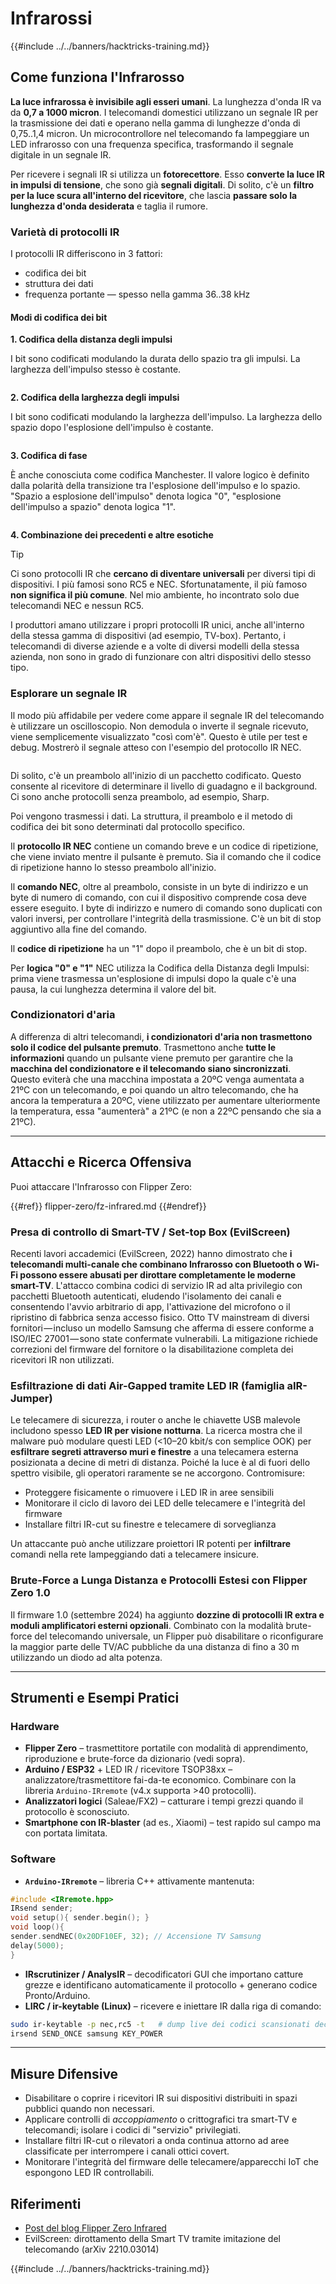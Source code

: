 # Infrarossi

{{#include ../../banners/hacktricks-training.md}}

## Come funziona l'Infrarosso <a href="#how-the-infrared-port-works" id="how-the-infrared-port-works"></a>

**La luce infrarossa è invisibile agli esseri umani**. La lunghezza d'onda IR va da **0,7 a 1000 micron**. I telecomandi domestici utilizzano un segnale IR per la trasmissione dei dati e operano nella gamma di lunghezze d'onda di 0,75..1,4 micron. Un microcontrollore nel telecomando fa lampeggiare un LED infrarosso con una frequenza specifica, trasformando il segnale digitale in un segnale IR.

Per ricevere i segnali IR si utilizza un **fotorecettore**. Esso **converte la luce IR in impulsi di tensione**, che sono già **segnali digitali**. Di solito, c'è un **filtro per la luce scura all'interno del ricevitore**, che lascia **passare solo la lunghezza d'onda desiderata** e taglia il rumore.

### Varietà di protocolli IR <a href="#variety-of-ir-protocols" id="variety-of-ir-protocols"></a>

I protocolli IR differiscono in 3 fattori:

- codifica dei bit
- struttura dei dati
- frequenza portante — spesso nella gamma 36..38 kHz

#### Modi di codifica dei bit <a href="#bit-encoding-ways" id="bit-encoding-ways"></a>

**1. Codifica della distanza degli impulsi**

I bit sono codificati modulando la durata dello spazio tra gli impulsi. La larghezza dell'impulso stesso è costante.

<figure><img src="../../images/image (295).png" alt=""><figcaption></figcaption></figure>

**2. Codifica della larghezza degli impulsi**

I bit sono codificati modulando la larghezza dell'impulso. La larghezza dello spazio dopo l'esplosione dell'impulso è costante.

<figure><img src="../../images/image (282).png" alt=""><figcaption></figcaption></figure>

**3. Codifica di fase**

È anche conosciuta come codifica Manchester. Il valore logico è definito dalla polarità della transizione tra l'esplosione dell'impulso e lo spazio. "Spazio a esplosione dell'impulso" denota logica "0", "esplosione dell'impulso a spazio" denota logica "1".

<figure><img src="../../images/image (634).png" alt=""><figcaption></figcaption></figure>

**4. Combinazione dei precedenti e altre esotiche**

> [!TIP]
> Ci sono protocolli IR che **cercano di diventare universali** per diversi tipi di dispositivi. I più famosi sono RC5 e NEC. Sfortunatamente, il più famoso **non significa il più comune**. Nel mio ambiente, ho incontrato solo due telecomandi NEC e nessun RC5.
>
> I produttori amano utilizzare i propri protocolli IR unici, anche all'interno della stessa gamma di dispositivi (ad esempio, TV-box). Pertanto, i telecomandi di diverse aziende e a volte di diversi modelli della stessa azienda, non sono in grado di funzionare con altri dispositivi dello stesso tipo.

### Esplorare un segnale IR

Il modo più affidabile per vedere come appare il segnale IR del telecomando è utilizzare un oscilloscopio. Non demodula o inverte il segnale ricevuto, viene semplicemente visualizzato "così com'è". Questo è utile per test e debug. Mostrerò il segnale atteso con l'esempio del protocollo IR NEC.

<figure><img src="../../images/image (235).png" alt=""><figcaption></figcaption></figure>

Di solito, c'è un preambolo all'inizio di un pacchetto codificato. Questo consente al ricevitore di determinare il livello di guadagno e il background. Ci sono anche protocolli senza preambolo, ad esempio, Sharp.

Poi vengono trasmessi i dati. La struttura, il preambolo e il metodo di codifica dei bit sono determinati dal protocollo specifico.

Il **protocollo IR NEC** contiene un comando breve e un codice di ripetizione, che viene inviato mentre il pulsante è premuto. Sia il comando che il codice di ripetizione hanno lo stesso preambolo all'inizio.

Il **comando NEC**, oltre al preambolo, consiste in un byte di indirizzo e un byte di numero di comando, con cui il dispositivo comprende cosa deve essere eseguito. I byte di indirizzo e numero di comando sono duplicati con valori inversi, per controllare l'integrità della trasmissione. C'è un bit di stop aggiuntivo alla fine del comando.

Il **codice di ripetizione** ha un "1" dopo il preambolo, che è un bit di stop.

Per **logica "0" e "1"** NEC utilizza la Codifica della Distanza degli Impulsi: prima viene trasmessa un'esplosione di impulsi dopo la quale c'è una pausa, la cui lunghezza determina il valore del bit.

### Condizionatori d'aria

A differenza di altri telecomandi, **i condizionatori d'aria non trasmettono solo il codice del pulsante premuto**. Trasmettono anche **tutte le informazioni** quando un pulsante viene premuto per garantire che la **macchina del condizionatore e il telecomando siano sincronizzati**.\
Questo eviterà che una macchina impostata a 20ºC venga aumentata a 21ºC con un telecomando, e poi quando un altro telecomando, che ha ancora la temperatura a 20ºC, viene utilizzato per aumentare ulteriormente la temperatura, essa "aumenterà" a 21ºC (e non a 22ºC pensando che sia a 21ºC).

---

## Attacchi e Ricerca Offensiva <a href="#attacks" id="attacks"></a>

Puoi attaccare l'Infrarosso con Flipper Zero:

{{#ref}}
flipper-zero/fz-infrared.md
{{#endref}}

### Presa di controllo di Smart-TV / Set-top Box (EvilScreen)

Recenti lavori accademici (EvilScreen, 2022) hanno dimostrato che **i telecomandi multi-canale che combinano Infrarosso con Bluetooth o Wi-Fi possono essere abusati per dirottare completamente le moderne smart-TV**. L'attacco combina codici di servizio IR ad alta privilegio con pacchetti Bluetooth autenticati, eludendo l'isolamento dei canali e consentendo l'avvio arbitrario di app, l'attivazione del microfono o il ripristino di fabbrica senza accesso fisico. Otto TV mainstream di diversi fornitori — incluso un modello Samsung che afferma di essere conforme a ISO/IEC 27001 — sono state confermate vulnerabili. La mitigazione richiede correzioni del firmware del fornitore o la disabilitazione completa dei ricevitori IR non utilizzati.

### Esfiltrazione di dati Air-Gapped tramite LED IR (famiglia aIR-Jumper)

Le telecamere di sicurezza, i router o anche le chiavette USB malevole includono spesso **LED IR per visione notturna**. La ricerca mostra che il malware può modulare questi LED (<10–20 kbit/s con semplice OOK) per **esfiltrare segreti attraverso muri e finestre** a una telecamera esterna posizionata a decine di metri di distanza. Poiché la luce è al di fuori dello spettro visibile, gli operatori raramente se ne accorgono. Contromisure:

* Proteggere fisicamente o rimuovere i LED IR in aree sensibili
* Monitorare il ciclo di lavoro dei LED delle telecamere e l'integrità del firmware
* Installare filtri IR-cut su finestre e telecamere di sorveglianza

Un attaccante può anche utilizzare proiettori IR potenti per **infiltrare** comandi nella rete lampeggiando dati a telecamere insicure.

### Brute-Force a Lunga Distanza e Protocolli Estesi con Flipper Zero 1.0

Il firmware 1.0 (settembre 2024) ha aggiunto **dozzine di protocolli IR extra e moduli amplificatori esterni opzionali**. Combinato con la modalità brute-force del telecomando universale, un Flipper può disabilitare o riconfigurare la maggior parte delle TV/AC pubbliche da una distanza di fino a 30 m utilizzando un diodo ad alta potenza.

---

## Strumenti e Esempi Pratici <a href="#tooling" id="tooling"></a>

### Hardware

* **Flipper Zero** – trasmettitore portatile con modalità di apprendimento, riproduzione e brute-force da dizionario (vedi sopra).
* **Arduino / ESP32** + LED IR / ricevitore TSOP38xx – analizzatore/trasmettitore fai-da-te economico. Combinare con la libreria `Arduino-IRremote` (v4.x supporta >40 protocolli).
* **Analizzatori logici** (Saleae/FX2) – catturare i tempi grezzi quando il protocollo è sconosciuto.
* **Smartphone con IR-blaster** (ad es., Xiaomi) – test rapido sul campo ma con portata limitata.

### Software

* **`Arduino-IRremote`** – libreria C++ attivamente mantenuta:
```cpp
#include <IRremote.hpp>
IRsend sender;
void setup(){ sender.begin(); }
void loop(){
sender.sendNEC(0x20DF10EF, 32); // Accensione TV Samsung
delay(5000);
}
```
* **IRscrutinizer / AnalysIR** – decodificatori GUI che importano catture grezze e identificano automaticamente il protocollo + generano codice Pronto/Arduino.
* **LIRC / ir-keytable (Linux)** – ricevere e iniettare IR dalla riga di comando:
```bash
sudo ir-keytable -p nec,rc5 -t   # dump live dei codici scansionati decodificati
irsend SEND_ONCE samsung KEY_POWER
```

---

## Misure Difensive <a href="#defense" id="defense"></a>

* Disabilitare o coprire i ricevitori IR sui dispositivi distribuiti in spazi pubblici quando non necessari.
* Applicare controlli di *accoppiamento* o crittografici tra smart-TV e telecomandi; isolare i codici di "servizio" privilegiati.
* Installare filtri IR-cut o rilevatori a onda continua attorno ad aree classificate per interrompere i canali ottici covert.
* Monitorare l'integrità del firmware delle telecamere/apparecchi IoT che espongono LED IR controllabili.

## Riferimenti

- [Post del blog Flipper Zero Infrared](https://blog.flipperzero.one/infrared/)
- EvilScreen: dirottamento della Smart TV tramite imitazione del telecomando (arXiv 2210.03014)

{{#include ../../banners/hacktricks-training.md}}
